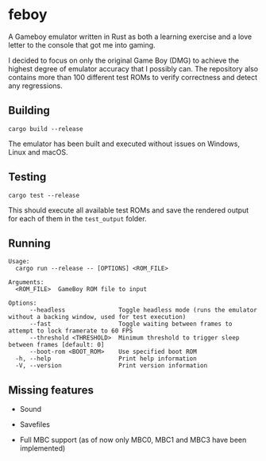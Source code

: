 # feboy
A Gameboy emulator written in Rust as both a learning exercise and a love letter to the console that got me into gaming.

I decided to focus on only the original Game Boy (DMG) to achieve the highest degree of emulator accuracy that I possibly can. The repository also contains more than 100 different test ROMs to verify correctness and detect any regressions.

## Building
```cargo build --release```

The emulator has been built and executed without issues on Windows, Linux and macOS.

## Testing
```cargo test --release```

This should execute all available test ROMs and save the rendered output for each of them in the ```test_output``` folder.

## Running
```
Usage:
  cargo run --release -- [OPTIONS] <ROM_FILE>

Arguments:
  <ROM_FILE>  GameBoy ROM file to input

Options:
      --headless               Toggle headless mode (runs the emulator without a backing window, used for test execution)
      --fast                   Toggle waiting between frames to attempt to lock framerate to 60 FPS
      --threshold <THRESHOLD>  Minimum threshold to trigger sleep between frames [default: 0]
      --boot-rom <BOOT_ROM>    Use specified boot ROM
  -h, --help                   Print help information
  -V, --version                Print version information
```

## Missing features

* Sound

* Savefiles

* Full MBC support (as of now only MBC0, MBC1 and MBC3 have been implemented)
